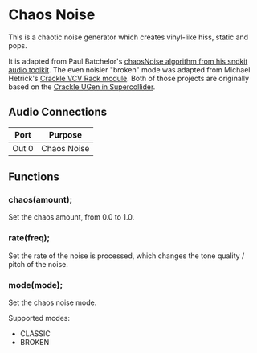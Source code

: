 # Chaos Noise

This is a chaotic noise generator which creates vinyl-like hiss, static and pops. 

It is adapted from Paul Batchelor's [chaosNoise algorithm from his sndkit audio toolkit](https://pbat.ch/sndkit/chaosnoise/). The even noisier "broken" mode was adapted from Michael Hetrick's [Crackle VCV Rack module](https://github.com/mhetrick/hetrickcv/blob/master/src/Crackle.cpp). Both of those projects are originally based on the [Crackle UGen in Supercollider](https://doc.sccode.org/Classes/Crackle.html).

## Audio Connections

| Port  | Purpose |
| ----- | ------- |
| Out 0  | Chaos Noise  |


## Functions
### **chaos**(amount);
Set the chaos amount, from 0.0 to 1.0.

### **rate**(freq);
Set the rate of the noise is processed, which changes the tone quality / pitch of the noise.

### **mode**(mode);
Set the chaos noise mode.

Supported modes:
* CLASSIC
* BROKEN
